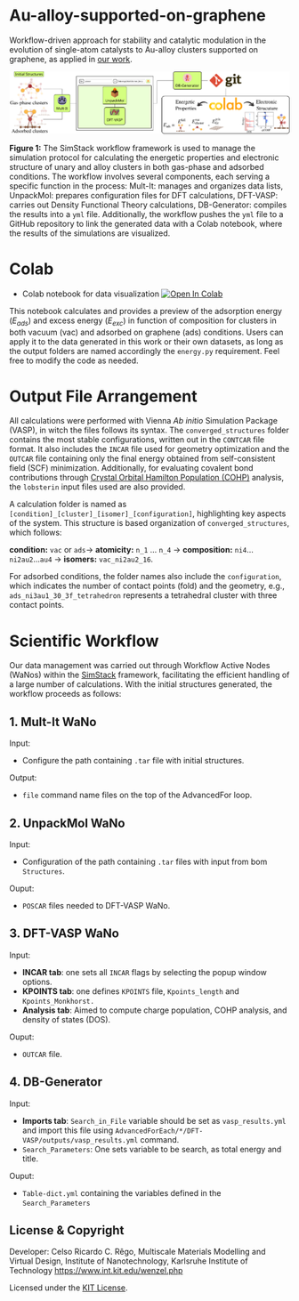 # Au-alloy-supported-on-graphene
Workflow-driven approach for stability and catalytic modulation in the evolution of single-atom catalysts to Au-alloy clusters supported on graphene, as applied in [our work](https://doi.org/10.1038/s41598-025-85891-6).


<img title="Workflow" src="workflow.png">

**Figure 1:** The SimStack workflow framework is used to manage the simulation protocol for calculating the energetic properties and electronic structure of unary and alloy clusters in both gas-phase and adsorbed conditions. The workflow involves several components, each serving a specific function in the process: Mult-It: manages and organizes data lists, UnpackMol: prepares configuration files for DFT calculations, DFT-VASP: carries out Density Functional Theory calculations, DB-Generator: compiles the results into a `yml` file. Additionally, the workflow pushes the `yml` file to a GitHub repository to link the generated data with a Colab notebook, where the results of the simulations are visualized.


# Colab
* Colab notebook for data visualization [![Open In Colab](https://colab.research.google.com/assets/colab-badge.svg)](https://colab.research.google.com/drive/1nlk0nvFGPDAAtO6J8oSc2dNsEmlUh2c0?usp=sharing)

This notebook calculates and provides a preview of the adsorption energy (*E<sub>ads</sub>*) and excess energy (*E<sub>exc</sub>*) in function of composition for clusters in both vacuum (vac) and adsorbed on graphene (ads) conditions. Users can apply it to the data generated in this work or their own datasets, as long as the output folders are named accordingly the `energy.py` requirement. Feel free to modify the code as needed.

# Output File Arrangement
All calculations were performed with Vienna *Ab initio* Simulation Package (VASP), in witch the files follows its syntax. The `converged_structures` folder contains the most stable configurations, written out in the `CONTCAR` file format. It also includes the `INCAR` file used for geometry optimization and the `OUTCAR` file containing only the final energy obtained from self-consistent field (SCF) minimization. Additionally, for evaluating covalent bond contributions through [Crystal Orbital Hamilton Population (COHP)](http://www.cohp.de/) analysis, the `lobsterin` input files used are also provided.

A calculation folder is named as `[condition]_[cluster]_[isomer]_[configuration]`, highlighting key aspects of the system. This structure is based organization of `converged_structures`, which follows:

**condition:** `vac` or `ads`&rarr; **atomicity:** `n_1` ... `n_4` &rarr; **composition:** `ni4`... `ni2au2`...`au4` &rarr; **isomers:** `vac_ni2au2_16`.

For adsorbed conditions, the folder names also include the `configuration`, which indicates the number of contact points (fold) and the geometry, e.g., `ads_ni3au1_30_3f_tetrahedron` represents a tetrahedral cluster with three contact points.

# Scientific Workflow
Our data management was carried out through Workflow Active Nodes (WaNos) within the [SimStack](https://www.simstack.de/) framework, facilitating the efficient handling of a large number of calculations. With the initial structures generated, the workflow proceeds as follows:

## 1.  Mult-It WaNo
Input:
- Configure the path containing `.tar` file with initial structures.

Output:
- `file` command name files on the top of the AdvancedFor loop.

## 2. UnpackMol WaNo
Input:
- Configuration of the path containing `.tar` files with input from bom `Structures`.

Ouput:
- `POSCAR` files needed to DFT-VASP WaNo.
  
## 3. DFT-VASP WaNo
Input:
- **INCAR tab**: one sets all `INCAR` flags by selecting the popup window options.
- **KPOINTS tab**: one defines `KPOINTS` file, `Kpoints_length` and `Kpoints_Monkhorst.`
- **Analysis tab**: Aimed to compute charge population, COHP analysis, and density of states (DOS).

Ouput:
- `OUTCAR` file.
## 4. DB-Generator
Input:
- **Imports tab**: `Search_in_File` variable should be set as `vasp_results.yml` and import this file using `AdvancedForEach/*/DFT-VASP/outputs/vasp_results.yml` command.
- `Search_Parameters`: One sets variable to be search, as total energy and title.

Ouput:
- `Table-dict.yml` containing the variables defined in the `Search_Parameters`

## License & Copyright
  Developer: Celso Ricardo C. Rêgo, 
  Multiscale Materials Modelling and Virtual Design,
  Institute of Nanotechnology, Karlsruhe Institute of Technology
  https://www.int.kit.edu/wenzel.php

Licensed under the [KIT License](LICENSE).
